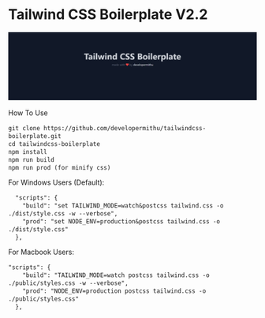 # Tailwind CSS Boilerplate V2.2

![template](/dist/img/template.jpeg)

How To Use
```
git clone https://github.com/developermithu/tailwindcss-boilerplate.git
cd tailwindcss-boilerplate
npm install
npm run build
npm run prod (for minify css)
```

For Windows Users (Default):
```
  "scripts": {
    "build": "set TAILWIND_MODE=watch&postcss tailwind.css -o ./dist/style.css -w --verbose",
    "prod": "set NODE_ENV=production&postcss tailwind.css -o ./dist/style.css"
  },
```

For Macbook Users:
```
"scripts": {
    "build": "TAILWIND_MODE=watch postcss tailwind.css -o ./public/styles.css -w --verbose",
    "prod": "NODE_ENV=production postcss tailwind.css -o ./public/styles.css"
  },
```


<!-- 
How To Build From Scratch
```
npm init -y
npm install -D tailwindcss@latest postcss-cli@latest autoprefixer@latest
npx tailwindcss init -p
npm install -D cssnano (optional - for minify css)
npm run build
``` -->